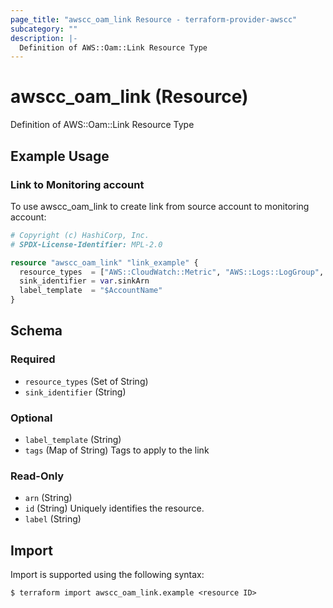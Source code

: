 ```yaml
---
page_title: "awscc_oam_link Resource - terraform-provider-awscc"
subcategory: ""
description: |-
  Definition of AWS::Oam::Link Resource Type
---
```


# awscc_oam_link (Resource)

Definition of AWS::Oam::Link Resource Type

## Example Usage

### Link to Monitoring account

To use awscc_oam_link to create link from source account to monitoring account:

```terraform
# Copyright (c) HashiCorp, Inc.
# SPDX-License-Identifier: MPL-2.0

resource "awscc_oam_link" "link_example" {
  resource_types  = ["AWS::CloudWatch::Metric", "AWS::Logs::LogGroup", "AWS::XRay::Trace"]
  sink_identifier = var.sinkArn
  label_template  = "$AccountName"
}
```

<!-- schema generated by tfplugindocs -->
## Schema

### Required

- `resource_types` (Set of String)
- `sink_identifier` (String)

### Optional

- `label_template` (String)
- `tags` (Map of String) Tags to apply to the link

### Read-Only

- `arn` (String)
- `id` (String) Uniquely identifies the resource.
- `label` (String)

## Import

Import is supported using the following syntax:

```shell
$ terraform import awscc_oam_link.example <resource ID>
```